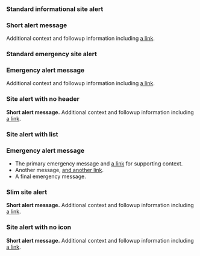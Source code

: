 
<h3 class="site-preview-heading">Standard informational site alert</h3>

<section class="usa-site-alert usa-site-alert--info" aria-label="Site alert,">
  <div class="usa-alert">
    <div class="usa-alert__body">
      <h3 class="usa-alert__heading">Short alert message</h3>
      <p class="usa-alert__text">
        Additional context and followup information including
        <a class="usa-link" href="javascript:void(0);">a link</a>.
      </p>
    </div>
  </div>
</section>

<h3 class="site-preview-heading">Standard emergency site alert</h3>

<section
  class="usa-site-alert usa-site-alert--emergency"
  aria-label="Site alert,,"
>
  <div class="usa-alert">
    <div class="usa-alert__body">
      <h3 class="usa-alert__heading">Emergency alert message</h3>
      <p class="usa-alert__text">
        Additional context and followup information including
        <a class="usa-link" href="javascript:void(0);">a link</a>.
      </p>
    </div>
  </div>
</section>

<h3 class="site-preview-heading">Site alert with no header</h3>

<section
  class="usa-site-alert usa-site-alert--emergency usa-site-alert--no-heading"
  aria-label="Site alert,,,,"
>
  <div class="usa-alert">
    <div class="usa-alert__body">
      <p class="usa-alert__text">
        <strong>Short alert message.</strong> Additional context and followup
        information including
        <a class="usa-link" href="javascript:void(0);">a link</a>.
      </p>
    </div>
  </div>
</section>

<h3 class="site-preview-heading">Site alert with list </h3>

<section
  class="usa-site-alert usa-site-alert--emergency"
  aria-label="Site alert,,,"
>
  <div class="usa-alert">
    <div class="usa-alert__body">
      <h3 class="usa-alert__heading">Emergency alert message</h3>
      <ul class="usa-list">
        <li>
          The primary emergency message and
          <a class="usa-link" href="javascript:void(0);">a link</a> for
          supporting context.
        </li>
        <li>
          Another message,
          <a class="usa-link" href="javascript:void(0);">and another link</a>.
        </li>
        <li>A final emergency message.</li>
      </ul>
    </div>
  </div>
</section>

<h3 class="site-preview-heading">Slim site alert</h3>

<section
  class="usa-site-alert usa-site-alert--emergency usa-site-alert--slim"
  aria-label="Site alert,,,,,,"
>
  <div class="usa-alert">
    <div class="usa-alert__body">
      <p class="usa-alert__text">
        <strong>Short alert message.</strong> Additional context and followup
        information including
        <a class="usa-link" href="javascript:void(0);">a link</a>.
      </p>
    </div>
  </div>
</section>

<h3 class="site-preview-heading">Site alert with no icon</h3>

<section
  class="usa-site-alert usa-site-alert--emergency usa-site-alert--no-icon"
  aria-label="Site alert,,,,,"
>
  <div class="usa-alert">
    <div class="usa-alert__body">
      <p class="usa-alert__text">
        <strong>Short alert message.</strong> Additional context and followup
        information including
        <a class="usa-link" href="javascript:void(0);">a link</a>.
      </p>
    </div>
  </div>
</section>